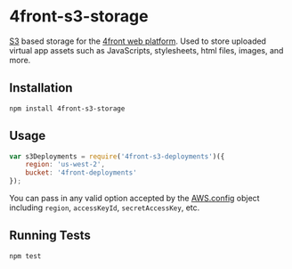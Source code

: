 # 4front-s3-storage

[S3](http://aws.amazon.com/s3) based storage for the [4front web platform](http://4front.io). Used to store uploaded virtual app assets such as JavaScripts, stylesheets, html files, images, and more.

## Installation
~~~
npm install 4front-s3-storage
~~~

## Usage

~~~js
var s3Deployments = require('4front-s3-deployments')({
	region: 'us-west-2',
	bucket: '4front-deployments'
});
~~~

You can pass in any valid option accepted by the [AWS.config](http://docs.aws.amazon.com/AWSJavaScriptSDK/guide/node-configuring.html) object including `region`, `accessKeyId`, `secretAccessKey`, etc.

## Running Tests
~~~
npm test
~~~
